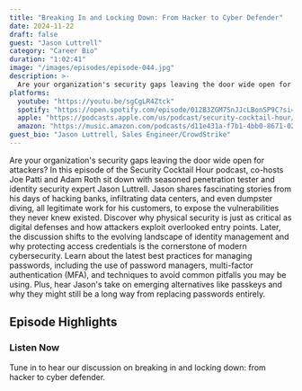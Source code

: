 ```yaml
---
title: "Breaking In and Locking Down: From Hacker to Cyber Defender"
date: 2024-11-22
draft: false
guest: "Jason Luttrell"
category: "Career Bio"
duration: "1:02:41"
image: "/images/episodes/episode-044.jpg"
description: >-
  Are your organization's security gaps leaving the door wide open for attackers? In this  episode of the Security Cocktail Hour podcast, co-hosts Joe Patti and Adam Roth sit down with seasoned penetration tester and identity security expert Jason Luttrell.  Jason shares fascinating stories from his days of hacking banks, infiltrating data centers, and even dumpster diving, all legitimate work for his customers, to expose the vulnerabilities they never knew existed. Discover why physical security is just as critical as digital defenses and how attackers exploit overlooked entry points.  Later, the discussion shifts to the evolving landscape of identity management and why protecting access credentials is the cornerstone of modern cybersecurity. Learn about the latest best practices for managing passwords, including the use of password managers, multi-factor authentication (MFA), and techniques to avoid common pitfalls you may be using. Plus, hear Jason's take on emerging alternatives like passkeys and why they might still be a long way from replacing passwords entirely.
platforms:
  youtube: "https://youtu.be/sgCgLR4Ztck"
  spotify: "https://open.spotify.com/episode/012B3ZGM7SnJJcLBonSP9C?si=7caa57603df941e8"
  apple: "https://podcasts.apple.com/us/podcast/security-cocktail-hour/id1679376200?i=1000677905658"
  amazon: "https://music.amazon.com/podcasts/d11e431a-f7b1-4bb0-8671-024afce9ade6/security-cocktail-hour"
guest_bio: "Jason Luttrell, Sales Engineer/CrowdStrike"
---
```


Are your organization's security gaps leaving the door wide open for attackers? In this  episode of the Security Cocktail Hour podcast, co-hosts Joe Patti and Adam Roth sit down with seasoned penetration tester and identity security expert Jason Luttrell.  Jason shares fascinating stories from his days of hacking banks, infiltrating data centers, and even dumpster diving, all legitimate work for his customers, to expose the vulnerabilities they never knew existed. Discover why physical security is just as critical as digital defenses and how attackers exploit overlooked entry points.  Later, the discussion shifts to the evolving landscape of identity management and why protecting access credentials is the cornerstone of modern cybersecurity. Learn about the latest best practices for managing passwords, including the use of password managers, multi-factor authentication (MFA), and techniques to avoid common pitfalls you may be using. Plus, hear Jason's take on emerging alternatives like passkeys and why they might still be a long way from replacing passwords entirely.

## Episode Highlights

### Listen Now

Tune in to hear our discussion on breaking in and locking down: from hacker to cyber defender.